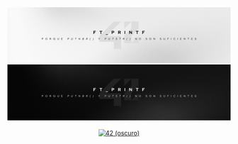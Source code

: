 <div align="center">
   <img src="https://raw.githubusercontent.com/15Galan/42_project-readmes/master/banners/cursus/projects/ft_printf-light.png#gh-light-mode-only" alt="42 banner"/>
  <img src="https://raw.githubusercontent.com/15Galan/42_project-readmes/master/banners/cursus/projects/ft_printf-dark.png#gh-dark-mode-only" alt="r"/>
    <br>
    <br>
    <a href='https://profile.intra.42.fr/users/juaparra' target="_blank">
        <img alt='42 (oscuro)' src='https://img.shields.io/badge/Málaga-black?style=flat&logo=42&logoColor=white'/>
    </a>
</div>
